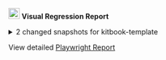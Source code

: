 <p><a href="https://kitbook.vercel.app/">
<img src="https://storage.googleapis.com/component-snapshots/kitbook-logo.svg" height="22"></a> <b>Visual Regression Report</b></p>
<details><summary>2 changed snapshots for kitbook-template</summary>

<div style="overflow-x: auto;">
  
| new | old | diff |
| - | - | - |
| [routes/(app)/+page](https://kitbook-template-git-visual-regression-comparison-polylingual.vercel.app/kitbook/routes/(app)/+page) - First-Mobile | | |
| ![actual-img](https://storage.googleapis.com/component-snapshots/kitbook-template/pr/30/test-results/kitbook-routes-app-page-First-Mobile-chromium/routes/(app)/+page/First-Mobile-actual.png) | ![expected-img](https://storage.googleapis.com/component-snapshots/kitbook-template/pr/30/test-results/kitbook-routes-app-page-First-Mobile-chromium/routes/(app)/+page/First-Mobile-expected.png) | ![diff-img](https://storage.googleapis.com/component-snapshots/kitbook-template/pr/30/test-results/kitbook-routes-app-page-First-Mobile-chromium/routes/(app)/+page/First-Mobile-diff.png) |
| [routes/(app)/+page](https://kitbook-template-git-visual-regression-comparison-polylingual.vercel.app/kitbook/routes/(app)/+page) - First-Tablet | | |
| ![actual-img](https://storage.googleapis.com/component-snapshots/kitbook-template/pr/30/test-results/kitbook-routes-app-page-First-Tablet-chromium/routes/(app)/+page/First-Tablet-actual.png) |  |  |
</div>

  </details>
  
  View detailed <a href="https://storage.googleapis.com/component-snapshots/kitbook-template/pr/30/playwright-report/index.html" target="_blank">Playwright Report</a>